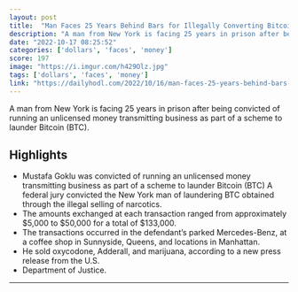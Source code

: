 ```yaml
---
layout: post
title:  "Man Faces 25 Years Behind Bars for Illegally Converting Bitcoin (BTC) to US Dollars in Money Laundering Scheme - The Daily Hodl"
description: "A man from New York is facing 25 years in prison after being convicted of running an unlicensed money transmitting business as part of a scheme to launder Bitcoin (BTC)."
date: "2022-10-17 08:25:52"
categories: ['dollars', 'faces', 'money']
score: 197
image: "https://i.imgur.com/h429Olz.jpg"
tags: ['dollars', 'faces', 'money']
link: "https://dailyhodl.com/2022/10/16/man-faces-25-years-behind-bars-for-illegally-converting-bitcoin-btc-to-us-dollars-in-money-laundering-scheme/"
---
```


A man from New York is facing 25 years in prison after being convicted of running an unlicensed money transmitting business as part of a scheme to launder Bitcoin (BTC).

## Highlights

- Mustafa Goklu was convicted of running an unlicensed money transmitting business as part of a scheme to launder Bitcoin (BTC) A federal jury convicted the New York man of laundering BTC obtained through the illegal selling of narcotics.
- The amounts exchanged at each transaction ranged from approximately $5,000 to $50,000 for a total of $133,000.
- The transactions occurred in the defendant’s parked Mercedes-Benz, at a coffee shop in Sunnyside, Queens, and locations in Manhattan.
- He sold oxycodone, Adderall, and marijuana, according to a new press release from the U.S.
- Department of Justice.

---
